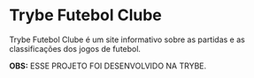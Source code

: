 # Trybe Futebol Clube

Trybe Futebol Clube é um site informativo sobre as partidas e as classificações dos jogos de futebol.

<strong>OBS:</strong> ESSE PROJETO FOI DESENVOLVIDO NA TRYBE.

<!-- ## Técnologias usadas
* JavaScript;
* Higher Order Functions;
* Teste de Unidade. -->

<!-- ## Função de cada Função
* <strong>getSpeciesByIds:</strong> Busca as espécies dos animais por meio de um id e retorna um array contendo todos os animais dessa espécie.

* <strong>getAnimalsOlderThan:</strong> Ao receber uma espécie e uma idade como parâmetro, retorna se todos os animais dessa espécie possuem essa idade ou são mais velhos.

* <strong>getEmployeeByName:</strong> Busca as pessoas colaboradoras pelo primeiro ou último nome delas.

* <strong>countAnimals:</strong> Conta a quantidade de espécies de animais residentes no zoológico

* <strong>calculateEntry:</strong> Calcula o valor total da entrada dos visitantes do zoológico

* <strong>getSchedule:</strong> Retorna um cronograma com os horários de visita disponíveis para cada espécie de animal

* <strong>getOldestFromFirstSpecies:</strong> Encontra o animal mais velho de uma espécie que é gerenciado por uma pessoa colaboradora

* <strong>getEmployeesCoverage:</strong> Busca as informações sobre a pessoa colaboradora e por quais espécies ela é responsável

* <strong>getAnimalMap:</strong> Faz o mapeamento geográfico dos animais de cada espécie e realiza filtros de localização, nome em ordem alfabética e sexo.

#### Funções que foram criados apenas os testes:
* <strong>handlerElephants:</strong> Retorna informações dos elefantes referente ao argumento que foi passado como parâmetro

|   Argumento    | Informação                                                                    |
|     :---:      | :---                                                                          |
|    `count`     | retorna a quantidade de elefantes                                             |
|    `names`     | retorna um array com a relação dos nomes de todos os elefantes                |
|  `averageAge`  | retorna a média de idade dos elefantes                                        |
|   `location`   | retorna a localização dos elefantes dentro do Zoológico                       |
|  `popularity`  | retorna a popularidade dos elefantes                                          |
| `availability` | retorna um array com a relação de dias em que é possível visitar os elefantes |


* <strong>getOpeningHours:</strong> Mostra os horários abertos do zoológico de cada dia da semana.

## Instalando Dependências
  `npm install`


## Executando Testes
Para rodar todos os testes:

  `npm test`


Para rodar um teste específico:

  `npm test nomeDaFunção`

exemplo:
`npm test getEmployeesCoverage`


Para rodar os testes de cobertura:

  `npm run test:coverage`
 -->